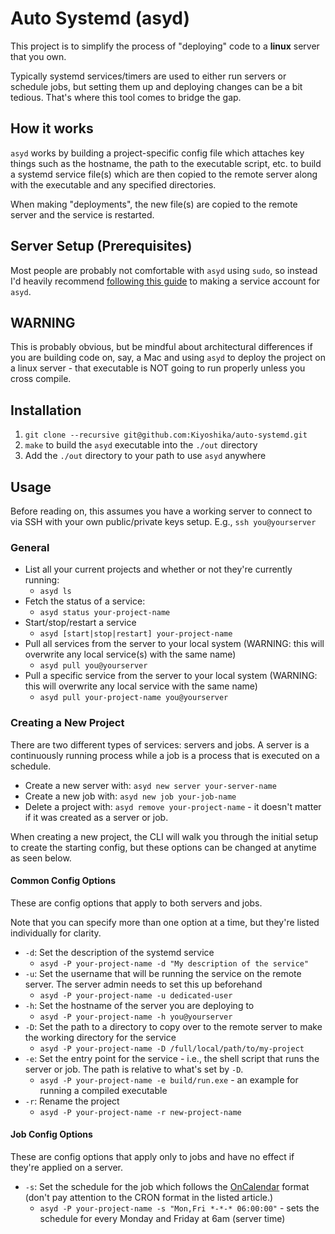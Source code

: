 # Auto Systemd (asyd)
This project is to simplify the process of "deploying" code to a **linux** server that you own.

Typically systemd services/timers are used to either run servers or schedule jobs, but setting them up and deploying changes can be a bit tedious. That's where this tool comes to bridge the gap.

## How it works
`asyd` works by building a project-specific config file which attaches key things such as the hostname, the path to the executable script, etc. to build a systemd service file(s) which are then copied to the remote server along with the executable and any specified directories.

When making "deployments", the new file(s) are copied to the remote server and the service is restarted.

## Server Setup (Prerequisites)
Most people are probably not comfortable with `asyd` using `sudo`, so instead I'd heavily recommend [following this guide](./CREATING_A_SERVICE_ACCOUNT.md) to making a service account for `asyd`.

## WARNING
This is probably obvious, but be mindful about architectural differences if you are building code on, say, a Mac and using `asyd` to deploy the project on a linux server - that executable is NOT going to run properly unless you cross compile.

## Installation
1. `git clone --recursive git@github.com:Kiyoshika/auto-systemd.git`
2. `make` to build the `asyd` executable into the `./out` directory
3. Add the `./out` directory to your path to use `asyd` anywhere

## Usage
Before reading on, this assumes you have a working server to connect to via SSH with your own public/private keys setup. E.g., `ssh you@yourserver`

### General
* List all your current projects and whether or not they're currently running:
    * `asyd ls`
* Fetch the status of a service:
    * `asyd status your-project-name`
* Start/stop/restart a service
    * `asyd [start|stop|restart] your-project-name`
* Pull all services from the server to your local system (WARNING: this will overwrite any local service(s) with the same name)
    * `asyd pull you@yourserver`
* Pull a specific service from the server to your local system (WARNING: this will overwrite any local service with the same name)
    * `asyd pull your-project-name you@yourserver`

### Creating a New Project
There are two different types of services: servers and jobs. A server is a continuously running process while a job is a process that is executed on a schedule.

* Create a new server with: `asyd new server your-server-name`
* Create a new job with: `asyd new job your-job-name`
* Delete a project with: `asyd remove your-project-name` - it doesn't matter if it was created as a server or job.

When creating a new project, the CLI will walk you through the initial setup to create the starting config, but these options can be changed at anytime as seen below.

#### Common Config Options
These are config options that apply to both servers and jobs.

Note that you can specify more than one option at a time, but they're listed individually for clarity.
* `-d`: Set the description of the systemd service
    * `asyd -P your-project-name -d "My description of the service"`
* `-u`: Set the username that will be running the service on the remote server. The server admin needs to set this up beforehand
    * `asyd -P your-project-name -u dedicated-user`
* `-h`: Set the hostname of the server you are deploying to
    * `asyd -P your-project-name -h you@yourserver`
* `-D`: Set the path to a directory to copy over to the remote server to make the working directory for the service
    * `asyd -P your-project-name -D /full/local/path/to/my-project`
* `-e`: Set the entry point for the service - i.e., the shell script that runs the server or job. The path is relative to what's set by `-D`.
    * `asyd -P your-project-name -e build/run.exe` - an example for running a compiled executable
* `-r`: Rename the project
    * `asyd -P your-project-name -r new-project-name`

#### Job Config Options
These are config options that apply only to jobs and have no effect if they're applied on a server.
* `-s`: Set the schedule for the job which follows the [OnCalendar](https://silentlad.com/systemd-timers-oncalendar-(cron)-format-explained) format (don't pay attention to the CRON format in the listed article.)
    * `asyd -P your-project-name -s "Mon,Fri *-*-* 06:00:00"` - sets the schedule for every Monday and Friday at 6am (server time)
